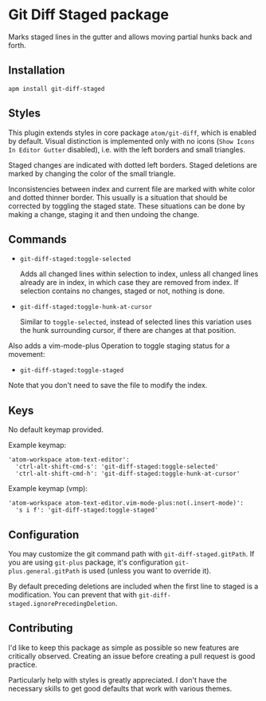 # Git Diff Staged package

Marks staged lines in the gutter and allows moving partial hunks back and forth.

## Installation

```
apm install git-diff-staged
```

## Styles

This plugin extends styles in core package `atom/git-diff`, which is enabled by default.
Visual distinction is implemented only with no icons (`Show Icons In Editor Gutter` disabled), 
i.e. with the left borders and small triangles.

Staged changes are indicated with dotted left borders. Staged deletions are marked by
changing the color of the small triangle.

Inconsistencies between index and current file are marked with white color and dotted thinner
border. This usually is a situation that should be corrected by toggling the staged state.
These situations can be done by making a change, staging it and then undoing the change.

## Commands

- `git-diff-staged:toggle-selected`

  Adds all changed lines within selection to index, unless
  all changed lines already are in index, in which case
  they are removed from index. If selection contains no changes,
  staged or not, nothing is done.
  
- `git-diff-staged:toggle-hunk-at-cursor`

  Similar to `toggle-selected`, instead of selected lines this
  variation uses the hunk surrounding cursor, if there are changes
  at that position.
  
Also adds a vim-mode-plus Operation to toggle staging status for a movement:

- `git-diff-staged:toggle-staged`

Note that you don't need to save the file to modify the index.

## Keys

No default keymap provided.

Example keymap:
```
'atom-workspace atom-text-editor':
  'ctrl-alt-shift-cmd-s': 'git-diff-staged:toggle-selected'
  'ctrl-alt-shift-cmd-h': 'git-diff-staged:toggle-hunk-at-cursor'
```

Example keymap (vmp):
```
'atom-workspace atom-text-editor.vim-mode-plus:not(.insert-mode)':
  's i f': 'git-diff-staged:toggle-staged'
```

## Configuration

You may customize the git command path with `git-diff-staged.gitPath`.
If you are using `git-plus` package, it's configuration
`git-plus.general.gitPath` is used (unless you want to override it).

By default preceding deletions are included when the first line to staged is
a modification. You can prevent that with `git-diff-staged.ignorePrecedingDeletion`.

## Contributing

I'd like to keep this package as simple as possible so new features are
critically observed. Creating an issue before creating a pull request is
good practice.

Particularly help with styles is greatly appreciated.
I don't have the necessary skills to get good defaults
that work with various themes.
